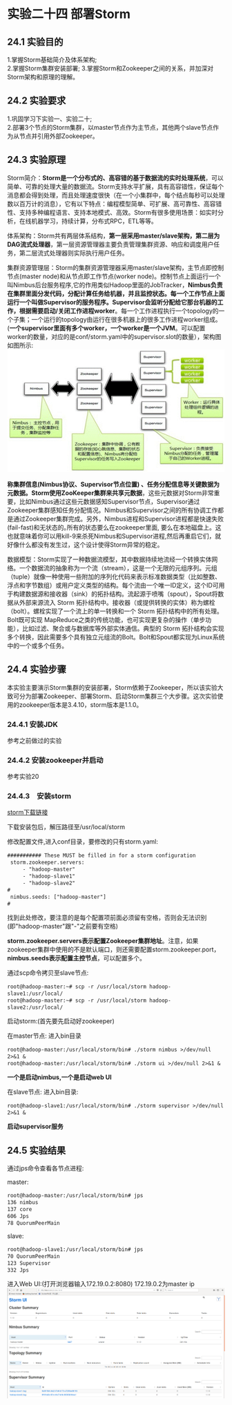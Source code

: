 ﻿# 实验二十四 部署Storm

## 24.1 实验目的  
1.掌握Storm基础简介及体系架构;   
2.掌握Storm集群安装部署; 
3.掌握Storm和Zookeeper之间的关系，并加深对Storm架构和原理的理解。  

## 24.2 实验要求  
1.巩固学习下实验一、实验二十;  
2.部署3个节点的Storm集群，以master节点作为主节点，其他两个slave节点作为从节点并引用外部Zookeeper。  

## 24.3 实验原理
Storm简介：**Storm是一个分布式的、高容错的基于数据流的实时处理系统**，可以简单、可靠的处理大量的数据流。Storm支持水平扩展，具有高容错性，保证每个消息都会得到处理，而且处理速度很快（在一个小集群中，每个结点每秒可以处理数以百万计的消息），它有以下特点：编程模型简单、可扩展、高可靠性、高容错性、支持多种编程语言、支持本地模式、高效。Storm有很多使用场景：如实时分析，在线机器学习，持续计算，分布式RPC，ETL等等。  

体系架构：Storm共有两层体系结构，**第一层采用master/slave架构，第二层为DAG流式处理器**，第一层资源管理器主要负责管理集群资源、响应和调度用户任务，第二层流式处理器则实际执行用户任务。  

集群资源管理层：Storm的集群资源管理器采用master/slave架构，主节点即控制节点(master node)和从节点即工作节点(worker node)。控制节点上面运行一个叫Nimbus后台服务程序,它的作用类似Hadoop里面的JobTracker，**Nimbus负责在集群里面分发代码，分配计算任务给机器，并且监控状态。每一个工作节点上面运行一个叫做Supervisor的服务程序。Supervisor会监听分配给它那台机器的工作，根据需要启动/关闭工作进程worker**。每一个工作进程执行一个topology的一个子集；一个运行的topology由运行在很多机器上的很多工作进程worker组成。(**一个supervisor里面有多个worker，一个worker是一个JVM**。可以配置worker的数量，对应的是conf/storm.yaml中的supervisor.slot的数量），架构图如图所示:  
![图](https://raw.githubusercontent.com/chellyk/Bigdata-experiment/master/ex24/1.gif)  

**称集群信息(Nimbus协议、Supervisor节点位置) 、任务分配信息等关键数据为元数据。Storm使用ZooKeeper集群来共享元数据**，这些元数据对Storm非常重要，比如Nimbus通过这些元数据感知Supervisor节点，Supervisor通过Zookeeper集群感知任务分配情况。Nimbus和Supervisor之间的所有协调工作都是通过Zookeeper集群完成。另外，Nimbus进程和Supervisor进程都是快速失败(fail-fast)和无状态的｡所有的状态要么在zookeeper里面, 要么在本地磁盘上。这也就意味着你可以用kill-9来杀死Nimbus和Supervisor进程,然后再重启它们，就好像什么都没有发生过，这个设计使得Storm异常的稳定。  

数据模型：Storm实现了一种数据流模型，其中数据持续地流经一个转换实体网络。一个数据流的抽象称为一个流（stream），这是一个无限的元组序列。元组（tuple）就像一种使用一些附加的序列化代码来表示标准数据类型（比如整数、浮点和字节数组）或用户定义类型的结构。每个流由一个唯一ID定义，这个ID可用于构建数据源和接收器（sink）的拓扑结构。流起源于喷嘴（spout），Spout将数据从外部来源流入 Storm 拓扑结构中。接收器（或提供转换的实体）称为螺栓（bolt）。螺栓实现了一个流上的单一转换和一个 Storm 拓扑结构中的所有处理。Bolt既可实现 MapReduce之类的传统功能，也可实现更复杂的操作（单步功能），比如过滤、聚合或与数据库等外部实体通信。典型的 Storm 拓扑结构会实现多个转换，因此需要多个具有独立元组流的Bolt。Bolt和Spout都实现为Linux系统中的一个或多个任务。  

## 24.4 实验步骤  
本实验主要演示Storm集群的安装部署，Storm依赖于Zookeeper，所以该实验大致可分为部署Zookeeper、部署Storm、启动Storm集群三个大步骤。这次实验使用的zookeeper版本是3.4.10，storm版本是1.1.0。

### 24.4.1 安装JDK
参考之前做过的实验  

### 24.4.2 安装zookeeper并启动
参考实验20

### 24.4.3　安装storm　　
[storm下载链接](http://storm.apache.org/downloads.html)  

下载安装包后，解压路径至/usr/local/storm  

修改配置文件,进入conf目录，要修改的只有storm.yaml:  
```
########### These MUST be filled in for a storm configuration
 storm.zookeeper.servers:
     - "hadoop-master"
     - "hadoop-slave1"
     - "hadoop-slave2"
# 
 nimbus.seeds: ["hadoop-master"]
# 
```
找到此处修改，要注意的是每个配置项前面必须留有空格，否则会无法识别(即"hadoop-master"跟"-"之前要有空格)  

**storm.zookeeper.servers表示配置Zookeeper集群地址**。注意，如果zookeeper集群中使用的不是默认端口，则还需要配置storm.zookeeper.port，**nimbus.seeds表示配置主控节点**，可以配置多个。  

通过scp命令拷贝至slave节点:  
```
root@hadoop-master:~# scp -r /usr/local/storm hadoop-slave1:/usr/local/
root@hadoop-master:~# scp -r /usr/local/storm hadoop-slave2:/usr/local/
```  

启动storm:(首先要先启动好zookeeper)  

在master节点: 进入bin目录  
```
root@hadoop-master:/usr/local/storm/bin# ./storm nimbus >/dev/null 2>&1 &
root@hadoop-master:/usr/local/storm/bin# ./storm ui >/dev/null 2>&1 &
```
**一个是启动nimbus,一个是启动web UI**

在slave节点: 进入bin目录:  
```
root@hadoop-slave1:/usr/local/storm/bin# ./storm supervisor >/dev/null 2>&1 &
```  
**启动supervisor服务**

## 24.5 实验结果  
通过jps命令查看各节点进程:  

master:  
```
root@hadoop-master:/usr/local/storm/bin# jps                             
136 nimbus
137 core
606 Jps
78 QuorumPeerMain
```

slave:  
```
root@hadoop-slave1:/usr/local/storm/bin# jps  
70 QuorumPeerMain
123 Supervisor
332 Jps
```  

进入Web UI:(打开浏览器输入172.19.0.2:8080)  172.19.0.2为master ip  
![图](https://raw.githubusercontent.com/chellyk/Bigdata-experiment/master/ex24/Screenshot%20from%202018-08-03%2011-39-34.png)








